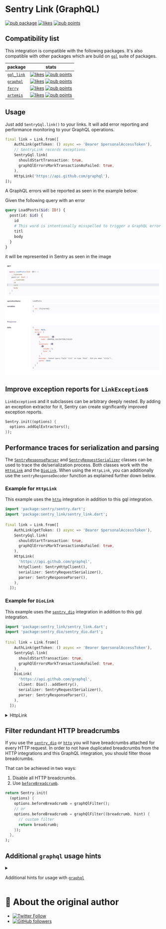 # Sentry Link (GraphQL)

[![pub package](https://img.shields.io/pub/v/sentry_link.svg)](https://pub.dev/packages/sentry_link) [![likes](https://img.shields.io/pub/likes/sentry_link)](https://pub.dev/packages/sentry_link/score) [![pub points](https://img.shields.io/pub/points/sentry_link)](https://pub.dev/packages/sentry_link/score)

## Compatibility list

This integration is compatible with the following packages. It's also compatible with other packages which are build on [`gql`](https://pub.dev/publishers/gql-dart.dev/packages) suite of packages.

| package | stats |
|---------|-------|
| [`gql_link`](https://pub.dev/packages/gql_link) | <a href="https://pub.dev/packages/graphql/score"><img src="https://img.shields.io/pub/likes/gql_link" alt="likes"></a> <a href="https://pub.dev/packages/gql_link/score"><img src="https://img.shields.io/pub/points/gql_link" alt="pub points"></a> |
| [`graphql`](https://pub.dev/packages/graphql) | <a href="https://pub.dev/packages/graphql/score"><img src="https://img.shields.io/pub/likes/graphql" alt="likes"></a> <a href="https://pub.dev/packages/graphql/score"><img src="https://img.shields.io/pub/points/graphql" alt="pub points"></a> |
| [`ferry`](https://pub.dev/packages/ferry) | <a href="https://pub.dev/packages/ferry/score"><img src="https://img.shields.io/pub/likes/ferry" alt="likes"></a> <a href="https://pub.dev/packages/ferry/score"><img src="https://img.shields.io/pub/points/ferry" alt="pub points"></a> |
| [`artemis`](https://pub.dev/packages/artemis) | <a href="https://pub.dev/packages/artemis/score"><img src="https://img.shields.io/pub/likes/artemis" alt="likes"></a> <a href="https://pub.dev/packages/artemis/score"><img src="https://img.shields.io/pub/points/artemis" alt="pub points"></a> |

## Usage

Just add `SentryGql.link()` to your links.
It will add error reporting and performance monitoring to your GraphQL operations.

```dart
final link = Link.from([
    AuthLink(getToken: () async => 'Bearer $personalAccessToken'),
    // SentryLink records exceptions
    SentryGql.link(
      shouldStartTransaction: true,
      graphQlErrorsMarkTransactionAsFailed: true,
    ),
    HttpLink('https://api.github.com/graphql'),
]);
```

A GraphQL errors will be reported as seen in the example below: 

Given the following query with an error

```graphql
query LoadPosts($id: ID!) {
  post(id: $id) {
    id
    # This word is intentionally misspelled to trigger a GraphQL error
    titl
    body
  }
}
```

it will be represented in Sentry as seen in the image

<img src="https://raw.githubusercontent.com/getsentry/sentry-dart/main/link/screenshot.png" />

## Improve exception reports for `LinkException`s

`LinkException`s and it subclasses can be arbitrary deeply nested. By adding an exception extractor for it, Sentry can create significantly improved exception reports.

```dart
Sentry.init((options) {
  options.addGqlExtractors();
});
```

## Performance traces for serialization and parsing

The [`SentryResponseParser`](https://pub.dev/documentation/sentry_link/latest/sentry_link/SentryResponseParser-class.html) and [`SentryRequestSerializer`](https://pub.dev/documentation/sentry_link/latest/sentry_link/SentryRequestSerializer-class.html) classes can be used to trace the de/serialization process. 
Both classes work with the [`HttpLink`](https://pub.dev/packages/gql_http_link) and the [`DioLink`](https://pub.dev/packages/gql_dio_link). 
When using the `HttpLink`, you can additionally use the `sentryResponseDecoder` function as explained further down below.

### Example for `HttpLink`

This example uses the [`http`](https://docs.sentry.io/platforms/dart/configuration/integrations/http-integration/#performance-monitoring-for-http-requests) integration in addition to this gql integration.

```dart
import 'package:sentry/sentry.dart';
import 'package:sentry_link/sentry_link.dart';

final link = Link.from([
    AuthLink(getToken: () async => 'Bearer $personalAccessToken'),
    SentryGql.link(
      shouldStartTransaction: true,
      graphQlErrorsMarkTransactionAsFailed: true,
    ),
    HttpLink(
      'https://api.github.com/graphql',
      httpClient: SentryHttpClient(),
      serializer: SentryRequestSerializer(),
      parser: SentryResponseParser(),
    ),
  ]);
```

### Example for `DioLink`

This example uses the [`sentry_dio`](https://pub.dev/packages/sentry_dio) integration in addition  to this gql integration.

```dart
import 'package:sentry_link/sentry_link.dart';
import 'package:sentry_dio/sentry_dio.dart';

final link = Link.from([
    AuthLink(getToken: () async => 'Bearer $personalAccessToken'),
    SentryGql.link(
      shouldStartTransaction: true,
      graphQlErrorsMarkTransactionAsFailed: true,
    ),
    DioLink(
      'https://api.github.com/graphql',
      client: Dio()..addSentry(),
      serializer: SentryRequestSerializer(),
      parser: SentryResponseParser(),
    ),
  ]);
```

<details>
  <summary>HttpLink</summary>

## Bonus `HttpLink` tracing

```dart
import 'dart:async';
import 'dart:convert';

import 'package:sentry/sentry.dart';
import 'package:http/http.dart' as http;

import 'package:sentry_link/sentry_link.dart';

final link = Link.from([
  AuthLink(getToken: () async => 'Bearer $personalAccessToken'),
  SentryGql.link(
    shouldStartTransaction: true,
    graphQlErrorsMarkTransactionAsFailed: true,
  ),
  HttpLink(
    'https://api.github.com/graphql',
    httpClient: SentryHttpClient(networkTracing: true),
    serializer: SentryRequestSerializer(),
    parser: SentryResponseParser(),
    httpResponseDecoder: sentryResponseDecoder,
  ),
]);

Map<String, dynamic>? sentryResponseDecoder(
  http.Response response, {
  Hub? hub,
}) {
  final currentHub = hub ?? HubAdapter();
  final span = currentHub.getSpan()?.startChild(
        'serialize.http.client',
        description: 'http response deserialization',
      );
  Map<String, dynamic>? result;
  try {
    result = _defaultHttpResponseDecoder(response);
    span?.status = const SpanStatus.ok();
  } catch (e) {
    span?.status = const SpanStatus.unknownError();
    span?.throwable = e;
    rethrow;
  } finally {
    unawaited(span?.finish());
  }
  return result;
}

Map<String, dynamic>? _defaultHttpResponseDecoder(http.Response httpResponse) {
  return json.decode(utf8.decode(httpResponse.bodyBytes))
      as Map<String, dynamic>?;
}
```

</details>

## Filter redundant HTTP breadcrumbs

If you use the [`sentry_dio`](https://pub.dev/packages/sentry_dio) or [`http`](https://pub.dev/documentation/sentry/latest/sentry_io/SentryHttpClient-class.html) you will have breadcrumbs attached for every HTTP request. In order to not have duplicated breadcrumbs from the HTTP integrations and this GraphQL integration,
you should filter those breadcrumbs.

That can be achieved in two ways:

1. Disable all HTTP breadcrumbs.
2. Use [`beforeBreadcrumb`](https://pub.dev/documentation/sentry/latest/sentry_io/SentryOptions/beforeBreadcrumb.html).
  ```dart
  return Sentry.init(
    (options) {
      options.beforeBreadcrumb = graphQlFilter();
      // or 
      options.beforeBreadcrumb = graphQlFilter((breadcrumb, hint) {
        // custom filter
        return breadcrumb;
      });
    },
  );
  ```

## Additional `graphql` usage hints

<details>
  <summary>

Additional hints for usage with [`graphql`](https://pub.dev/packages/graphql)

  </summary>

```dart
import 'package:sentry/sentry.dart';
import 'package:sentry_link/sentry_link.dart';
import 'package:graphql/graphql.dart';

Sentry.init((options) {
  options.addExceptionCauseExtractor(UnknownExceptionExtractor());
  options.addExceptionCauseExtractor(NetworkExceptionExtractor());
  options.addExceptionCauseExtractor(CacheMissExceptionExtractor());
  options.addExceptionCauseExtractor(OperationExceptionExtractor());
  options.addExceptionCauseExtractor(CacheMisconfigurationExceptionExtractor());
  options.addExceptionCauseExtractor(MismatchedDataStructureExceptionExtractor());
  options.addExceptionCauseExtractor(UnexpectedResponseStructureExceptionExtractor());
});

class UnknownExceptionExtractor
    extends LinkExceptionExtractor<UnknownException> {}

class NetworkExceptionExtractor
    extends LinkExceptionExtractor<NetworkException> {}

class CacheMissExceptionExtractor
    extends LinkExceptionExtractor<CacheMissException> {}

class CacheMisconfigurationExceptionExtractor
    extends LinkExceptionExtractor<CacheMisconfigurationException> {}

class MismatchedDataStructureExceptionExtractor
    extends LinkExceptionExtractor<MismatchedDataStructureException> {}

class UnexpectedResponseStructureExceptionExtractor
    extends LinkExceptionExtractor<UnexpectedResponseStructureException> {}

class OperationExceptionExtractor extends ExceptionCauseExtractor<T> {
  @override
  ExceptionCause? cause(T error) {
    return ExceptionCause(error.linkException, error.originalStackTrace);
  }
}
```

</details>

# 📣 About the original author

- [![Twitter Follow](https://img.shields.io/twitter/follow/ue_man?style=social)](https://twitter.com/ue_man)
- [![GitHub followers](https://img.shields.io/github/followers/ueman?style=social)](https://github.com/ueman)
